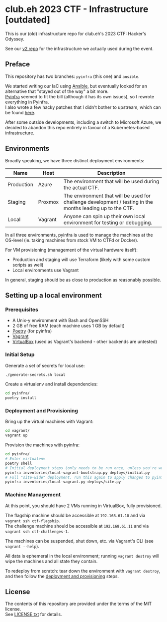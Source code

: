 # club.eh 2023 CTF - Infrastructure [outdated]

This is our (old) infrastructure repo for club.eh's 2023 CTF: Hacker's Odyssey.

See our [v2 repo](https://github.com/club-eh/ctf-2023-infrastructure) for the infrastructure we actually used during the event.


## Preface

This repository has two branches: `pyinfra` (this one) and `ansible`.

We started writing our IaC using [Ansible](https://ansible.com/), but eventually looked for an alternative that "stayed out of the way" a bit more.  
[Pyinfra](https://pyinfra.com/) seemed to fit the bill (although it has its own issues), so I rewrote everything in Pyinfra.  
I also wrote a few hacky patches that I didn't bother to upstream, which can be found [here](https://git.sb418.net/sudoBash418/pyinfra).

After some outside developments, including a switch to Microsoft Azure, we decided to abandon this repo entirely in favour of a Kubernetes-based infrastructure.


## Environments

Broadly speaking, we have three distinct deployment environments:

| Name | Host | Description |
| --- | --- | --- |
| Production | Azure | The environment that will be used during the actual CTF. |
| Staging | Proxmox | The environment that will be used for challenge development / testing in the months leading up to the CTF. |
| Local | Vagrant | Anyone can spin up their own local environment for testing or debugging. |

In all three environments, pyinfra is used to manage the machines at the OS-level (ie. taking machines from stock VM to CTFd or Docker).

For VM provisioning (management of the virtual hardware itself):
- Production and staging will use Terraform (likely with some custom scripts as well)
- Local environments use Vagrant

In general, staging should be as close to production as reasonably possible.


## Setting up a local environment

### Prerequisites

- A Unix-y environment with Bash and OpenSSH
- 2 GB of free RAM (each machine uses 1 GB by default)
- [Poetry](https://python-poetry.org/docs/) (for pyinfra)
- [Vagrant](https://www.vagrantup.com/docs/installation)
- [VirtualBox](https://www.virtualbox.org/wiki/Downloads) (used as Vagrant's backend - other backends are untested)

### Initial Setup

Generate a set of secrets for local use:

```bash
./generate-secrets.sh local
```

Create a virtualenv and install dependencies:

```bash
cd pyinfra/
poetry install
```

### Deployment and Provisioning

Bring up the virtual machines with Vagrant:

```bash
cd vagrant/
vagrant up
```

Provision the machines with pyinfra:

```bash
cd pyinfra/
# Enter virtualenv
poetry shell
# Initial deployment steps (only needs to be run once, unless you're working on pre-init deployment code)
pyinfra inventories/local-vagrant-bootstrap.py deploys/initial.py
# Full "site-wide" deployment. run this again to apply changes to pyinfra deployment code
pyinfra inventories/local-vagrant.py deploys/site.py
```

### Machine Management

At this point, you should have 2 VMs running in VirtualBox, fully provisioned.

The flagship machine should be accessible at `192.168.61.10` and via `vagrant ssh ctf-flagship`.  
The challenge machine should be accessible at `192.168.61.11` and via `vagrant ssh ctf-challenges-1`.

The machines can be suspended, shut down, etc. via Vagrant's CLI (see `vagrant --help`).

All data is ephemeral in the local environment; running `vagrant destroy` will wipe the machines and all state they contain.

To redeploy from scratch: tear down the environment with `vagrant destroy`, and then follow the [deployment and provisioning](#deployment-and-provisioning) steps.


## License

The contents of this repository are provided under the terms of the MIT license.  
See [LICENSE.txt](LICENSE.txt) for details.
